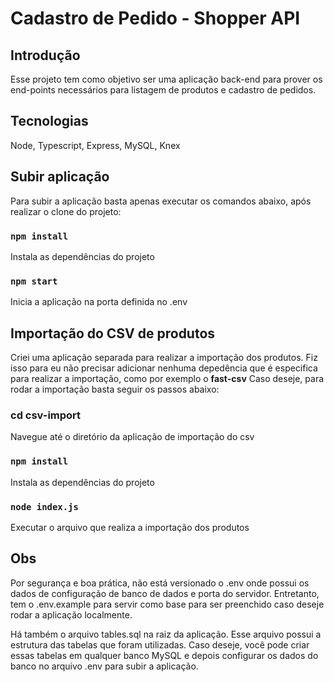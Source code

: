 # Cadastro de Pedido - Shopper API

## Introdução 

Esse projeto tem como objetivo ser uma aplicação back-end para prover os end-points necessários para listagem de produtos e cadastro de pedidos.

## Tecnologias

Node, Typescript, Express, MySQL, Knex

## Subir aplicação

Para subir a aplicação basta apenas executar os comandos abaixo, após realizar o clone do projeto:

### `npm install`
Instala as dependências do projeto

### `npm start`
Inicia a aplicação na porta definida no .env

## Importação do CSV de produtos

Criei uma aplicação separada para realizar a importação dos produtos. Fiz isso para eu não precisar adicionar nenhuma depedência que é especifica para realizar a importação, como por exemplo o **fast-csv**
Caso deseje, para rodar a importação basta seguir os passos abaixo:

### cd csv-import

Navegue até o diretório da aplicação de importação do csv

### `npm install`
Instala as dependências do projeto

### `node index.js`
Executar o arquivo que realiza a importação dos produtos


## Obs
Por segurança e boa prática, não está versionado o .env onde possui os dados de configuração de banco de dados e porta do servidor. Entretanto, tem o .env.example para servir como base para ser preenchido caso deseje rodar a aplicação localmente.

Há também o arquivo tables.sql na raiz da aplicação. Esse arquivo possui a estrutura das tabelas que foram utilizadas. Caso deseje, você pode criar essas tabelas em qualquer banco MySQL e depois configurar os dados do banco no arquivo .env para subir a aplicação.
